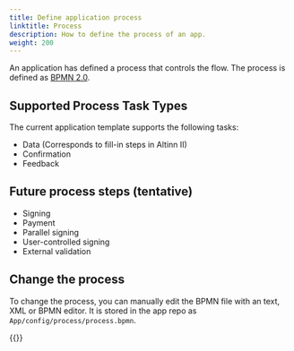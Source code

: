```yaml
---
title: Define application process
linktitle: Process
description: How to define the process of an app.
weight: 200
---
```


An application has defined a process that controls the flow.
The process is defined as [BPMN 2.0](https://en.wikipedia.org/wiki/Business_Process_Model_and_Notation).

## Supported Process Task Types

The current application template supports the following tasks:

- Data (Corresponds to fill-in steps in Altinn II)
- Confirmation
- Feedback

## Future process steps (tentative)

- Signing
- Payment
- Parallel signing
- User-controlled signing
- External validation

## Change the process

To change the process, you can manually edit the BPMN file with an text, XML or BPMN editor.
It is stored in the app repo as `App/config/process/process.bpmn`.

{{<children>}}
